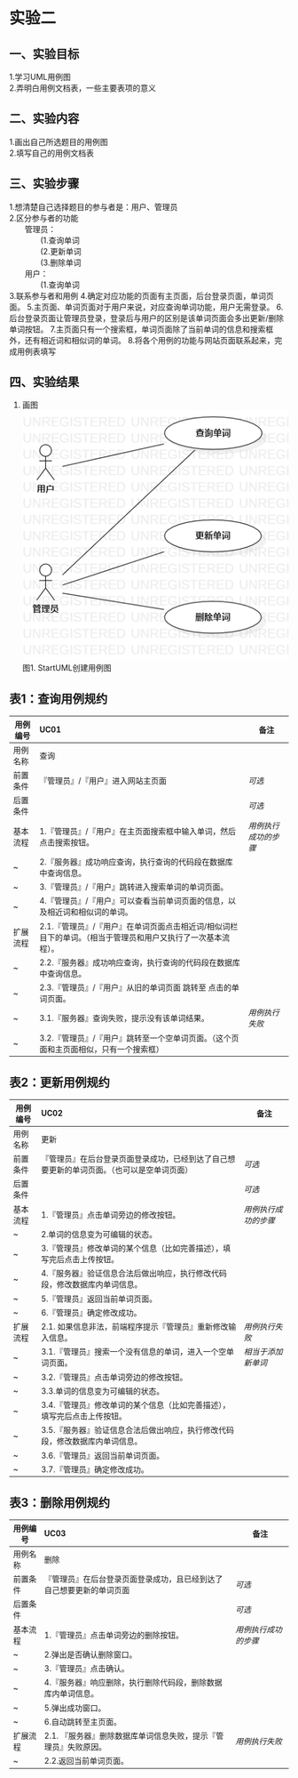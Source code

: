 # 实验二

## 一、实验目标

1.学习UML用例图  
2.弄明白用例文档表，一些主要表项的意义  

## 二、实验内容

1.画出自己所选题目的用例图  
2.填写自己的用例文档表  

## 三、实验步骤

1.想清楚自己选择题目的参与者是：用户、管理员  
2.区分参与者的功能  
&ensp;&ensp;&ensp;&ensp;管理员：    
&ensp;&ensp;&ensp;&ensp;&ensp;&ensp;&ensp;&ensp;(1.查询单词  
&ensp;&ensp;&ensp;&ensp;&ensp;&ensp;&ensp;&ensp;(2.更新单词  
&ensp;&ensp;&ensp;&ensp;&ensp;&ensp;&ensp;&ensp;(3.删除单词   
&ensp;&ensp;&ensp;&ensp;用户：  
&ensp;&ensp;&ensp;&ensp;&ensp;&ensp;&ensp;&ensp;(1.查询单词  
3.联系参与者和用例
4.确定对应功能的页面有主页面，后台登录页面，单词页面。
5.主页面、单词页面对于用户来说，对应查询单词功能，用户无需登录。
6.后台登录页面让管理员登录，登录后与用户的区别是该单词页面会多出更新/删除单词按钮。
7.主页面只有一个搜索框，单词页面除了当前单词的信息和搜索框外，还有相近词和相似词的单词。
8.将各个用例的功能与网站页面联系起来，完成用例表填写  

## 四、实验结果

1. 画图  
![UML用例图](./lab2_UseCaseDiagram.png)  
图1. StartUML创建用例图  
## 表1：查询用例规约  

用例编号  | UC01 | 备注  
-|:-|-  
用例名称  | 查询  |   
前置条件  |『管理员』/『用户』进入网站主页面    | *可选*   
后置条件  |      | *可选*   
基本流程  | 1.『管理员』/『用户』在主页面搜索框中输入单词，然后点击搜索按钮。  |*用例执行成功的步骤*    
~| 2.『服务器』成功响应查询，执行查询的代码段在数据库中查询信息。  |   
~| 3.『管理员』/『用户』跳转进入搜索单词的单词页面。  |   
~| 4.『管理员』/『用户』可以查看当前单词页面的信息，以及相近词和相似词的单词。  |   
扩展流程  | 2.1.『管理员』/『用户』在单词页面点击相近词/相似词栏目下的单词。（相当于管理员和用户又执行了一次基本流程）。  |  
~| 2.2.『服务器』成功响应查询，执行查询的代码段在数据库中查询信息。 |  
~| 2.3.『管理员』/『用户』从旧的单词页面 跳转至 点击的单词页面。 |  
~| 3.1.『服务器』查询失败，提示没有该单词结果。 |  *用例执行失败*
~| 3.2.『管理员』/『用户』跳转至一个空单词页面。（这个页面和主页面相似，只有一个搜索框） |
## 表2：更新用例规约  

用例编号  | UC02 | 备注  
-|:-|-  
用例名称  | 更新  |   
前置条件  |『管理员』在后台登录页面登录成功，已经到达了自己想要更新的单词页面。（也可以是空单词页面）  | *可选*   
后置条件  |      | *可选*   
基本流程  | 1.『管理员』点击单词旁边的修改按钮。  |*用例执行成功的步骤*    
~| 2.单词的信息变为可编辑的状态。  |   
~| 3.『管理员』修改单词的某个信息（比如完善描述），填写完后点击上传按钮。  |   
~| 4.『服务器』验证信息合法后做出响应，执行修改代码段，修改数据库内单词信息。  |   
~| 5.『管理员』返回当前单词页面。  |   
~| 6.『管理员』确定修改成功。  |   
扩展流程  | 2.1. 如果信息非法，前端程序提示『管理员』重新修改输入信息。  |*用例执行失败*    
~| 3.1.『管理员』搜索一个没有信息的单词，进入一个空单词页面。 |*相当于添加新单词*  
~| 3.2.『管理员』点击单词旁边的修改按钮。 |  
~| 3.3.单词的信息变为可编辑的状态。  |   
~| 3.4.『管理员』修改单词的某个信息（比如完善描述），填写完后点击上传按钮。  |   
~| 3.5.『服务器』验证信息合法后做出响应，执行修改代码段，修改数据库内单词信息。  |   
~| 3.6.『管理员』返回当前单词页面。  |   
~| 3.7.『管理员』确定修改成功。  |   
## 表3：删除用例规约  

用例编号  | UC03 | 备注  
-|:-|-  
用例名称  | 删除  |   
前置条件  | 『管理员』在后台登录页面登录成功，且已经到达了自己想要更新的单词页面| *可选*   
后置条件  |      | *可选*   
基本流程  | 1.『管理员』点击单词旁边的删除按钮。  |*用例执行成功的步骤*    
~| 2.弹出是否确认删除窗口。  |   
~| 3.『管理员』点击确认。  |   
~| 4.『服务器』响应删除，执行删除代码段，删除数据库内单词信息。  |   
~| 5.弹出成功窗口。  |   
~| 6.自动跳转至主页面。  |   
扩展流程  | 2.1. 『服务器』删除数据库单词信息失败，提示『管理员』失败原因。  |*用例执行失败*    
~| 2.2.返回当前单词页面。  |   
